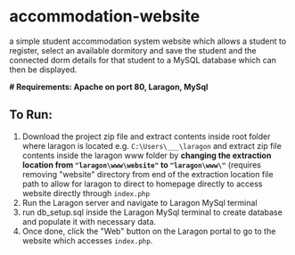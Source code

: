 # accommodation-website
a simple student accommodation system website which allows a student to register, select an available dormitory and save the student and the connected dorm details 
for that student to a MySQL database which can then be displayed.  

**# Requirements: Apache on port 80, Laragon, MySql**

## **To Run**:
1) Download the project zip file and extract contents inside root folder where laragon is located e.g. `C:\Users\___\laragon` and extract zip file contents inside the laragon www folder by **changing the extraction location from `"laragon\www\website"` to `"laragon\www\"`**  (requires removing "website" directory from end of the extraction location file path to allow for laragon to direct to homepage directly to access website directly through `index.php`
2) Run the Laragon server and navigate to Laragon MySql terminal 
3) run db_setup.sql inside the Laragon MySql terminal to create database and populate it with necessary data.
4) Once done, click the "Web" button on the Laragon portal to go to the website which accesses `index.php`.
